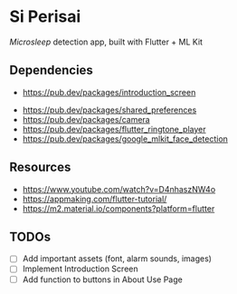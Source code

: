 # Si Perisai

*Microsleep* detection app, built with Flutter + ML Kit

## Dependencies
- https://pub.dev/packages/introduction_screen
<!-- - https://pub.dev/packages/flutter_settings_ui -->
- https://pub.dev/packages/shared_preferences
- https://pub.dev/packages/camera
- https://pub.dev/packages/flutter_ringtone_player
- https://pub.dev/packages/google_mlkit_face_detection
<!-- - https://pub.dev/packages/learning_face_detection -->

## Resources
- https://www.youtube.com/watch?v=D4nhaszNW4o
- https://appmaking.com/flutter-tutorial/
- https://m2.material.io/components?platform=flutter


## TODOs
- [ ] Add important assets (font, alarm sounds, images)
- [ ] Implement Introduction Screen
- [ ] Add function to buttons in About Use Page